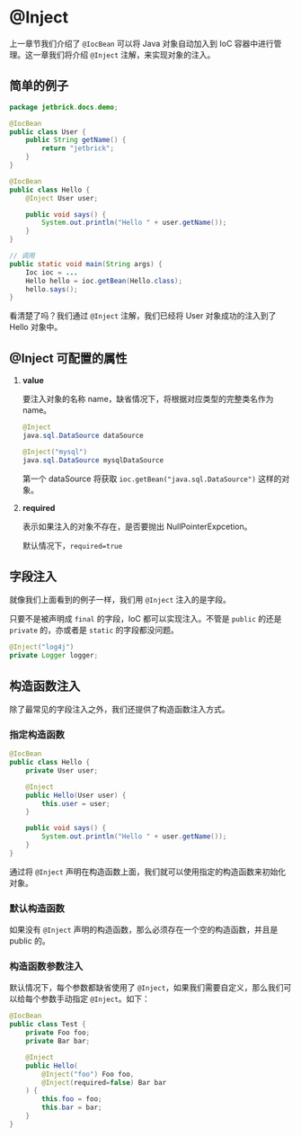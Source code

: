 @Inject
================================

上一章节我们介绍了 `@IocBean` 可以将 Java 对象自动加入到 IoC 容器中进行管理。这一章我们将介绍 `@Inject` 注解，来实现对象的注入。


简单的例子
-------------------

```java
package jetbrick.docs.demo;

@IocBean
public class User {
    public String getName() {
        return "jetbrick";
    }
}

@IocBean
public class Hello {
    @Inject User user;

    public void says() {
        System.out.println("Hello " + user.getName());
    }
}

// 调用
public static void main(String args) {
    Ioc ioc = ...
    Hello hello = ioc.getBean(Hello.class);
    hello.says();
}
```

看清楚了吗？我们通过 `@Inject` 注解，我们已经将 User 对象成功的注入到了 Hello 对象中。


@Inject 可配置的属性
------------------------

1. **value**

    要注入对象的名称 name，缺省情况下，将根据对应类型的完整类名作为 name。
    
    ```java
    @Inject
    java.sql.DataSource dataSource

    @Inject("mysql")
    java.sql.DataSource mysqlDataSource
    ```
    
    第一个 dataSource 将获取 `ioc.getBean("java.sql.DataSource")` 这样的对象。

2. **required**

    表示如果注入的对象不存在，是否要抛出 NullPointerExpcetion。

    默认情况下，`required=true`


字段注入
---------------

就像我们上面看到的例子一样，我们用 `@Inject` 注入的是字段。

只要不是被声明成 `final` 的字段，IoC 都可以实现注入。不管是 `public` 的还是 `private` 的，亦或者是 `static` 的字段都没问题。

```java
@Inject("log4j")
private Logger logger;
```

构造函数注入
---------------

除了最常见的字段注入之外，我们还提供了构造函数注入方式。


### 指定构造函数

```java
@IocBean
public class Hello {
    private User user;

    @Inject
    public Hello(User user) {
        this.user = user;
    }

    public void says() {
        System.out.println("Hello " + user.getName());
    }
}
```

通过将 `@Inject` 声明在构造函数上面，我们就可以使用指定的构造函数来初始化对象。


### 默认构造函数

如果没有 `@Inject` 声明的构造函数，那么必须存在一个空的构造函数，并且是 public 的。


### 构造函数参数注入

默认情况下，每个参数都缺省使用了 `@Inject`，如果我们需要自定义，那么我们可以给每个参数手动指定 `@Inject`。如下：

```java
@IocBean
public class Test {
    private Foo foo;
    private Bar bar;

    @Inject
    public Hello(
        @Inject("foo") Foo foo,
        @Inject(required=false) Bar bar
    ) {
        this.foo = foo;
        this.bar = bar;
    }
}
```

